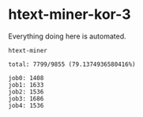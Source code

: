 # htext-miner-kor-3

Everything doing here is automated.

```
htext-miner

total: 7799/9855 (79.1374936580416%)

job0: 1408
job1: 1633
job2: 1536
job3: 1686
job4: 1536
```